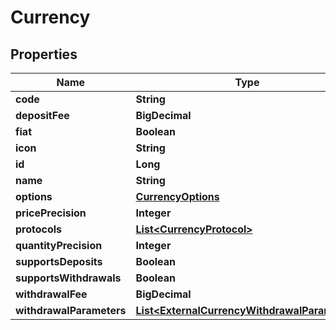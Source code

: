 

# Currency


## Properties

| Name | Type | Description | Notes |
|------------ | ------------- | ------------- | -------------|
|**code** | **String** |  |  [optional] |
|**depositFee** | **BigDecimal** |  |  [optional] |
|**fiat** | **Boolean** |  |  [optional] |
|**icon** | **String** |  |  [optional] |
|**id** | **Long** |  |  [optional] |
|**name** | **String** |  |  [optional] |
|**options** | [**CurrencyOptions**](CurrencyOptions.md) |  |  [optional] |
|**pricePrecision** | **Integer** |  |  [optional] |
|**protocols** | [**List&lt;CurrencyProtocol&gt;**](CurrencyProtocol.md) |  |  [optional] |
|**quantityPrecision** | **Integer** |  |  [optional] |
|**supportsDeposits** | **Boolean** |  |  [optional] |
|**supportsWithdrawals** | **Boolean** |  |  [optional] |
|**withdrawalFee** | **BigDecimal** |  |  [optional] |
|**withdrawalParameters** | [**List&lt;ExternalCurrencyWithdrawalParameter&gt;**](ExternalCurrencyWithdrawalParameter.md) |  |  [optional] |



